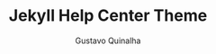 ---
title: "Jekyll Help Center Theme"
github: https://github.com/gustavoquinalha/jekyll-help-center-theme
demo: https://quinalha.me/jekyll-help-center-theme/
author: Gustavo Quinalha
draft: true
ssg:
  - Jekyll
cms:
  - No Cms
---